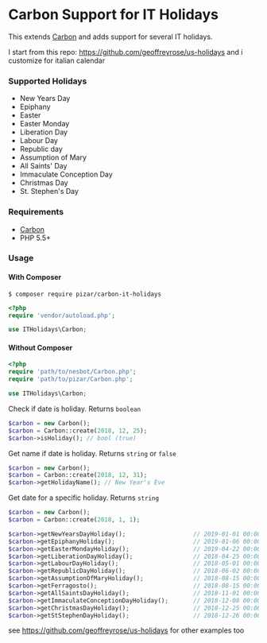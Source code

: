# Carbon Support for IT Holidays
This extends [Carbon](http://carbon.nesbot.com/) and adds support for several IT holidays.

I start from this repo: https://github.com/geoffreyrose/us-holidays and i customize for italian calendar 

### Supported Holidays
 * New Years Day
 * Epiphany
 * Easter
 * Easter Monday
 * Liberation Day
 * Labour Day
 * Republic day
 * Assumption of Mary
 * All Saints' Day
 * Immaculate Conception Day
 * Christmas Day
 * St. Stephen's Day

### Requirements
 * [Carbon](http://carbon.nesbot.com/)
 * PHP 5.5+

### Usage

#### With Composer
```
$ composer require pizar/carbon-it-holidays
```

```php
<?php
require 'vendor/autoload.php';

use ITHolidays\Carbon;
```

#### Without Composer

```php
<?php
require 'path/to/nesbot/Carbon.php';
require 'path/to/pizar/Carbon.php';

use ITHolidays\Carbon;
```
Check if date is holiday. Returns `boolean`
```php
$carbon = new Carbon();
$carbon = Carbon::create(2018, 12, 25);
$carbon->isHoliday(); // bool (true)
```

Get name if date is holiday. Returns `string` or `false`
```php
$carbon = new Carbon();
$carbon = Carbon::create(2018, 12, 31);
$carbon->getHolidayName(); // New Year's Eve
```

Get date for a specific holiday. Returns `string`
```php
$carbon = new Carbon();
$carbon = Carbon::create(2018, 1, 1);

$carbon->getNewYearsDayHoliday();                   // 2019-01-01 00:00:00
$carbon->getEpiphanyHoliday();                      // 2019-01-06 00:00:00
$carbon->getEasterMondayHoliday();                  // 2019-04-22 00:00:00
$carbon->getLiberationDayHoliday();                 // 2018-04-25 00:00:00
$carbon->getLabourDayHoliday();                     // 2018-05-01 00:00:00
$carbon->getRepublicDayHoliday();                   // 2018-06-02 00:00:00
$carbon->getAssumptionOfMaryHoliday();              // 2018-08-15 00:00:00
$carbon->getFerragosto();                           // 2018-08-15 00:00:00
$carbon->getAllSaintsDayHoliday();                  // 2018-11-01 00:00:00
$carbon->getImmaculateConceptionDayHoliday();       // 2018-12-08 00:00:00
$carbon->getChristmasDayHoliday();                  // 2018-12-25 00:00:00
$carbon->getStStephenDayHoliday();                  // 2018-12-26 00:00:00


```

see https://github.com/geoffreyrose/us-holidays for other examples too
